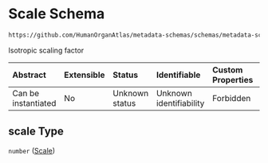 # Scale Schema

```txt
https://github.com/HumanOrganAtlas/metadata-schemas/schemas/metadata-schemas.json#/$defs/Registration/properties/scale
```

Isotropic scaling factor

| Abstract            | Extensible | Status         | Identifiable            | Custom Properties | Additional Properties | Access Restrictions | Defined In                                                                   |
| :------------------ | :--------- | :------------- | :---------------------- | :---------------- | :-------------------- | :------------------ | :--------------------------------------------------------------------------- |
| Can be instantiated | No         | Unknown status | Unknown identifiability | Forbidden         | Allowed               | none                | [metadata-schema.json\*](../out/metadata-schema.json "open original schema") |

## scale Type

`number` ([Scale](metadata-schema-defs-registration-properties-scale.md))
